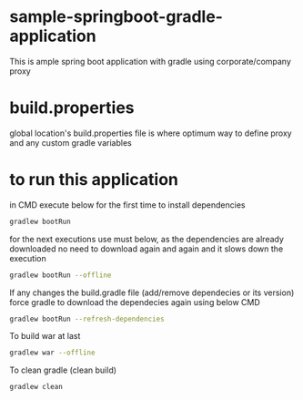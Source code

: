 # sample-springboot-gradle-application
This is ample spring boot application with gradle using corporate/company proxy

# build.properties
global location's build.properties file is where optimum way to define proxy and any custom gradle variables

# to run this application
in CMD execute below for the first time to install dependencies 

```bash
gradlew bootRun
```

for the next executions use must below, as the dependencies are already downloaded no need to download again and again and it slows down the execution
```bash
gradlew bootRun --offline
```

If any changes the build.gradle file (add/remove dependecies or its version) force gradle to download the dependecies again using below CMD

```bash
gradlew bootRun --refresh-dependencies
```

To build war at last
```bash
gradlew war --offline
```

To clean gradle (clean build)
```bash
gradlew clean
```
